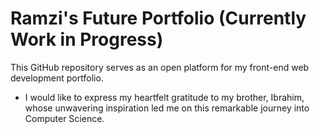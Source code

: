 # Ramzi's Future Portfolio (Currently Work in Progress)

This GitHub repository serves as an open platform for my front-end web development portfolio. 

- I would like to express my heartfelt gratitude to my brother, Ibrahim, whose unwavering inspiration led me on this remarkable journey into Computer Science.
